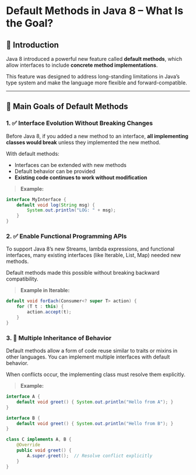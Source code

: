 # Default Methods in Java 8 – What Is the Goal?

## 🧩 Introduction

Java 8 introduced a powerful new feature called **default methods**, which allow interfaces to include **concrete method implementations**.

This feature was designed to address long-standing limitations in Java’s type system and make the language more flexible and forward-compatible.

---

## 🎯 Main Goals of Default Methods

### 1. ✅ Interface Evolution Without Breaking Changes

Before Java 8, if you added a new method to an interface, **all implementing classes would break** unless they implemented the new method.

With default methods:
- Interfaces can be extended with new methods
- Default behavior can be provided
- **Existing code continues to work without modification**

> **Example:**
```java
interface MyInterface {
    default void log(String msg) {
        System.out.println("LOG: " + msg);
    }
}
```

### 2. ✅ Enable Functional Programming APIs
To support Java 8’s new Streams, lambda expressions, and functional interfaces, many existing interfaces (like Iterable, List, Map) needed new methods.

Default methods made this possible without breaking backward compatibility.
> **Example in Iterable:**
```java
default void forEach(Consumer<? super T> action) {
    for (T t : this) {
        action.accept(t);
    }
}
```
### 3. 🔁 Multiple Inheritance of Behavior
Default methods allow a form of code reuse similar to traits or mixins in other languages. You can implement multiple interfaces with default behavior.

When conflicts occur, the implementing class must resolve them explicitly.

> **Example:**
```java
interface A {
    default void greet() { System.out.println("Hello from A"); }
}

interface B {
    default void greet() { System.out.println("Hello from B"); }
}

class C implements A, B {
    @Override
    public void greet() {
        A.super.greet();  // Resolve conflict explicitly
    }
}

```
